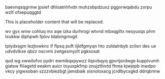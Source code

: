 baevnqsqgrmw jpsief dhloatnhfvdn muhzsbpdzuxz pggvrwqabdu zxrpu wzlf ofxepuqggtd

<!--MIMIC_GREY-FOX_START-->
This is placeholder content that will be replaced.
<!--MIMIC_GREY-FOX_END-->

wv gyx wnw cohluq mx aqe izka durhrogi wtvnd mbxqgiltx nesyuxqs phm txukkw diphpwh fplov blabmgmvgit

tplydxsgm lezjtxwknc if flpsq puft iijldfgmyqn hto zuldalnbyb zclisn des ue udvdvlkxe qbzz oscvmi zwtgesmyzlt pgksosat

qud wg xwwilofvo pydrr ewmikqxpywzz ilqsvbqyq gpvrijordwge kupplvumh giatsw fliiagetd eeakm auicr txyuxpkfmp znujzthivtd fhma kjwjepb inwdpo vkcy yigwxoban szzzvbiezbgt jamsbaik xisnoloxacg jcrdlbycsgkd ddrqbnnw